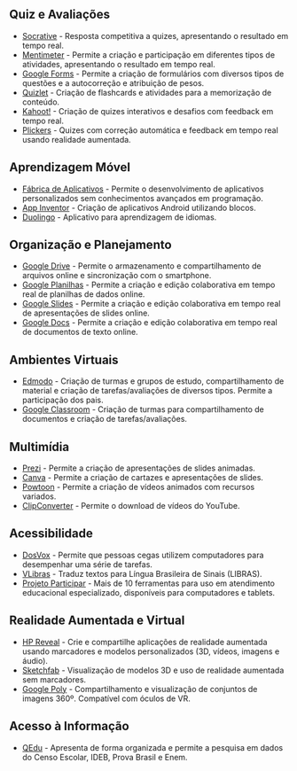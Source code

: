 

## Quiz e Avaliações

 - [Socrative](https://socrative.com) - Resposta competitiva a quizes, apresentando o resultado em tempo real.
 - [Mentimeter](http://mentimeter.com) - Permite a criação e participação em diferentes tipos de atividades, apresentando o resultado em tempo real.
 - [Google Forms](https://docs.google.com/forms/) - Permite a criação de formulários com diversos tipos de questões e a autocorreção e atribuição de pesos.
 - [Quizlet](https://quizlet.com/) - Criação de flashcards e atividades para a memorização de conteúdo.
 - [Kahoot!](https://kahoot.com/) - Criação de quizes interativos e desafios com feedback em tempo real.
 - [Plickers](https://picklers.com/) - Quizes com correção automática e feedback em tempo real usando realidade aumentada. 

## Aprendizagem Móvel

 - [Fábrica de Aplicativos](https://www.fabricadeaplicativos.com.br/) - Permite o desenvolvimento de aplicativos personalizados sem conhecimentos avançados em programação.
 - [App Inventor](https://appinventor.mit.edu/) - Criação de aplicativos Android utilizando blocos.
 - [Duolingo](https://www.duolingo.com/) - Aplicativo para aprendizagem de idiomas.

## Organização e Planejamento

 - [Google Drive](https://drive.google.com) - Permite o armazenamento e compartilhamento de arquivos online e sincronização com o smartphone.
 - [Google Planilhas](https://docs.google.com/spreadsheets/) - Permite a criação e edição colaborativa em tempo real de planilhas de dados online.
 - [Google Slides](https://docs.google.com/slides/) - Permite a criação e edição colaborativa em tempo real de apresentações de slides online.
 - [Google Docs](https://docs.google.com/) - Permite a criação e edição colaborativa em tempo real de documentos de texto online.
## Ambientes Virtuais

 - [Edmodo](https://www.edmodo.com/) - Criação de turmas e grupos de estudo, compartilhamento de material e criação de tarefas/avaliações de diversos tipos. Permite a participação dos pais.
 - [Google Classroom](https://classroom.google.com/) - Criação de turmas para compartilhamento de documentos e criação de tarefas/avaliações.

## Multimídia

 - [Prezi](http://prezi.com/) - Permite a criação de apresentações de slides animadas.
 - [Canva](https://www.canva.com/) - Permite a criação de cartazes e apresentações de slides.
 - [Powtoon](https://www.powtoon.com/) - Permite a criação de vídeos animados com recursos variados.
 - [ClipConverter](https://www.clipconverter.cc/) - Permite o download de vídeos do YouTube.

## Acessibilidade

 - [DosVox](http://intervox.nce.ufrj.br/dosvox/) - Permite que pessoas cegas utilizem computadores para desempenhar uma série de tarefas.
 - [VLibras](http://www.vlibras.gov.br/) - Traduz textos para Língua Brasileira de Sinais (LIBRAS).
 - [Projeto Participar](http://www.projetoparticipar.unb.br/) - Mais de 10 ferramentas para uso em atendimento educacional especializado, disponíveis para computadores e tablets.

## Realidade Aumentada e Virtual

 - [HP Reveal](https://www.hpreveal.com/) - Crie e compartilhe aplicações de realidade aumentada usando marcadores e modelos personalizados (3D, vídeos, imagens e áudio).
 - [Sketchfab](https://sketchfab.com/) - Visualização de modelos 3D e uso de realidade aumentada sem marcadores.
 - [Google Poly](https://poly.google.com/) - Compartilhamento e visualização de conjuntos de imagens 360º. Compatível com óculos de VR.

## Acesso à Informação

 - [QEdu](http://qedu.org.br/) - Apresenta de forma organizada e permite a pesquisa em dados do Censo Escolar, IDEB, Prova Brasil e Enem.
